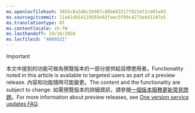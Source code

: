 ```yaml
---
ms.openlocfilehash: 3935c8a3dbc56967c88b683317f8214f2cd01e03
ms.sourcegitcommit: 11a61db54119503e82faec5f99c4273e8d1247e5
ms.translationtype: HT
ms.contentlocale: zh-TW
ms.lasthandoff: 10/16/2020
ms.locfileid: "4069321"
---
```

> [!IMPORTANT]
> <span data-ttu-id="2b2a0-101">本文中提到的功能可做為預覽版本的一部分提供給目標使用者。</span><span class="sxs-lookup"><span data-stu-id="2b2a0-101">Functionality noted in this article is available to targeted users as part of a preview release.</span></span> <span data-ttu-id="2b2a0-102">內容和功能隨時可能變更。</span><span class="sxs-lookup"><span data-stu-id="2b2a0-102">The content and the functionality are subject to change.</span></span> <span data-ttu-id="2b2a0-103">如需預覽版本的詳細資訊，請參閱[一個版本服務更新常見問題](https://docs.microsoft.com/dynamics365/unified-operations/fin-and-ops/get-started/one-version)。</span><span class="sxs-lookup"><span data-stu-id="2b2a0-103">For more information about preview releases, see [One version service updates FAQ](https://docs.microsoft.com/dynamics365/unified-operations/fin-and-ops/get-started/one-version).</span></span>
